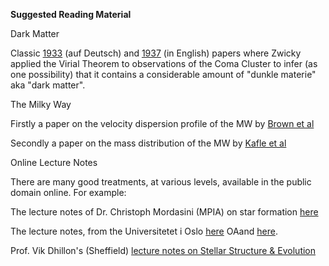 <b>Suggested Reading Material</b>

Dark Matter

Classic
[1933](https://vikdhillon.staff.shef.ac.uk/teaching/phy213/phy213_course.html)
(auf Deutsch) and
[1937](https://vikdhillon.staff.shef.ac.uk/teaching/phy213/phy213_course.html)
(in English) papers where Zwicky applied the Virial Theorem to
observations of the Coma Cluster to infer (as one possibility) that it
contains a considerable amount of "dunkle materie" aka "dark matter".

The Milky Way

Firstly a paper on the velocity dispersion profile of the MW by [Brown
et al](https://ui.adsabs.harvard.edu/abs/2010AJ....139...59B/abstract)

Secondly a paper on the mass distribution of the MW by [Kafle et
al](https://ui.adsabs.harvard.edu/abs/2014ApJ...794...59K/abstract)

Online Lecture Notes

There are many good treatments, at various levels, available in the
public domain online. For example:

The lecture notes of Dr. Christoph Mordasini (MPIA) on star formation
[here](https://www.mpia.de/homes/mordasini/lectureWS1112.html)

The lecture notes, from the Universitetet i Oslo
[here](https://www.uio.no/studier/emner/matnat/astro/nedlagte-emner/AST1100/h09/undervisningsmateriale/lecture5.pdf)
OAand
[here](https://www.uio.no/studier/emner/matnat/astro/AST2000/h18/undervisningsmateriell_h2018/forelesningsnotater/part3b.pdf).

Prof. Vik Dhillon's (Sheffield) [lecture notes on Stellar Structure &
Evolution](https://vikdhillon.staff.shef.ac.uk/teaching/phy213/phy213_course.html)
